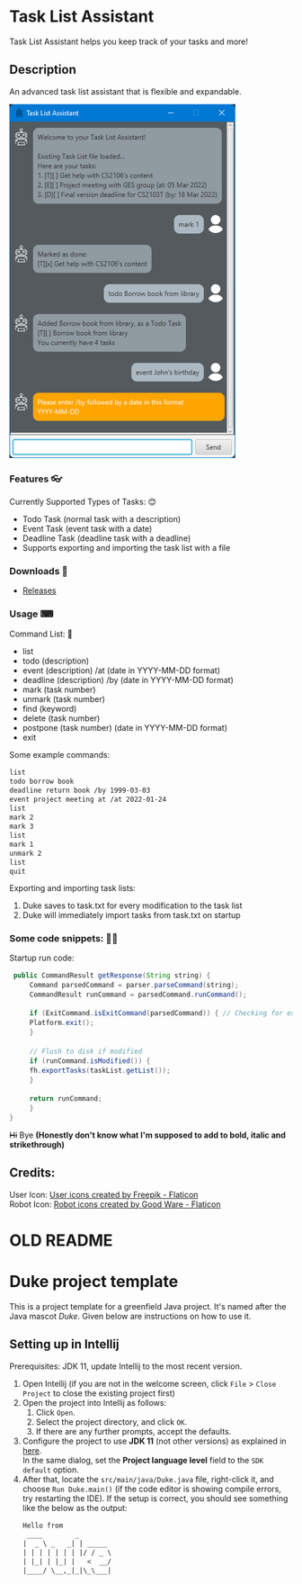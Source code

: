# Task List Assistant 
Task List Assistant helps you keep track of your tasks and more!

## Description
An advanced task list assistant that is flexible and expandable.

![image](docs/Ui.png)

### Features 👓
Currently Supported Types of Tasks: 😊
- Todo Task (normal task with a description)
- Event Task (event task with a date)
- Deadline Task (deadline task with a deadline)
- Supports exporting and importing the task list with a file

### Downloads 🔽
- [Releases](https://github.com/Kidsnd274/ip/releases)

### Usage ⌨
Command List: 📜
- list
- todo (description)
- event (description) /at (date in YYYY-MM-DD format)
- deadline (description) /by (date in YYYY-MM-DD format)
- mark (task number)
- unmark (task number)
- find (keyword)
- delete (task number)
- postpone (task number) (date in YYYY-MM-DD format)
- exit

Some example commands:
```
list
todo borrow book
deadline return book /by 1999-03-03
event project meeting at /at 2022-01-24
list
mark 2
mark 3
list
mark 1
unmark 2
list
quit
```

Exporting and importing task lists:
1. Duke saves to task.txt for every modification to the task list
2. Duke will immediately import tasks from task.txt on startup

### Some code snippets: 👩‍💻
Startup run code:
```java
 public CommandResult getResponse(String string) {
     Command parsedCommand = parser.parseCommand(string);
     CommandResult runCommand = parsedCommand.runCommand();

     if (ExitCommand.isExitCommand(parsedCommand)) { // Checking for exit
     Platform.exit();
     }

     // Flush to disk if modified
     if (runCommand.isModified()) {
     fh.exportTasks(taskList.getList());
     }

     return runCommand;
     }
}
 ```
~~Hi~~ Bye **(Honestly don't know what I'm supposed to add to bold, italic and strikethrough)**

## Credits:
User Icon: <a href="https://www.flaticon.com/free-icons/user" title="user icons">User icons created by Freepik - Flaticon</a>\
Robot Icon: <a href="https://www.flaticon.com/free-icons/robot" title="robot icons">Robot icons created by Good Ware - Flaticon</a>






# OLD README

# Duke project template

This is a project template for a greenfield Java project. It's named after the Java mascot _Duke_. Given below are instructions on how to use it.

## Setting up in Intellij

Prerequisites: JDK 11, update Intellij to the most recent version.

1. Open Intellij (if you are not in the welcome screen, click `File` > `Close Project` to close the existing project first)
1. Open the project into Intellij as follows:
   1. Click `Open`.
   1. Select the project directory, and click `OK`.
   1. If there are any further prompts, accept the defaults.
1. Configure the project to use **JDK 11** (not other versions) as explained in [here](https://www.jetbrains.com/help/idea/sdk.html#set-up-jdk).<br>
   In the same dialog, set the **Project language level** field to the `SDK default` option.
3. After that, locate the `src/main/java/Duke.java` file, right-click it, and choose `Run Duke.main()` (if the code editor is showing compile errors, try restarting the IDE). If the setup is correct, you should see something like the below as the output:
   ```
   Hello from
    ____        _        
   |  _ \ _   _| | _____ 
   | | | | | | | |/ / _ \
   | |_| | |_| |   <  __/
   |____/ \__,_|_|\_\___|
   ```
